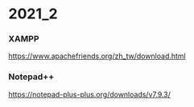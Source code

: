 # 2021_2

### XAMPP
https://www.apachefriends.org/zh_tw/download.html
### Notepad++
https://notepad-plus-plus.org/downloads/v7.9.3/
